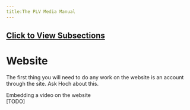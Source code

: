 ```yaml
---
title:The PLV Media Manual
---
```

## [Click to View Subsections](headers-h.g2ud8d4rvknq)

Website
=======

The first thing you will need to do any work on the website is an account through the site. Ask Hoch about this.

Embedding a video on the website  
\[TODO\]